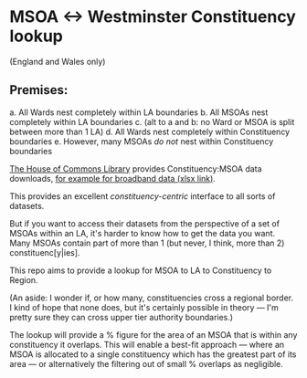 
# MSOA <-> Westminster Constituency lookup

(England and Wales only)

## Premises:

a. All Wards nest completely within LA boundaries
b. All MSOAs nest completely within LA boundaries
c. (alt to a and b: no Ward or MSOA is split between more than 1 LA)
d. All Wards nest completely within Constituency boundaries
e. However, many MSOAs _do not_ nest within Constituency boundaries

[The House of Commons Library][hocl-bb] provides Constituency:MSOA data downloads, [for example for broadband data (xlsx link)][hocl-xl].

This provides an excellent _constituency-centric_ interface to all sorts of datasets.

[hocl-bb]: https://commonslibrary.parliament.uk/constituency-data-broadband-coverage-and-speeds/
[hocl-xl]: https://data.parliament.uk/resources/constituencystatistics/Broadband-speeds-2020.xlsx



But if you want to access their datasets from the perspective of a set of MSOAs within an LA, it's harder to know how to get the data you want.
Many MSOAs contain part of more than 1 (but never, I think, more than 2) constituenc[y|ies].

This repo aims to provide a lookup for MSOA to LA to Constituency to Region.

(An aside: I wonder if, or how many, constituencies cross a regional border.
I kind of hope that none does, but it's certainly possible in theory — I'm pretty sure they can cross upper tier authority boundaries.)

The lookup will provide a % figure for the area of an MSOA that is within any constituency it overlaps.
This will enable a best-fit approach — where an MSOA is allocated to a single constituency which has the greatest part of its area — or alternatively the filtering out of small % overlaps as negligible.

